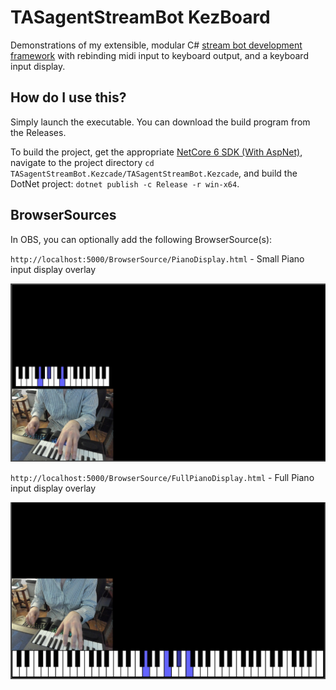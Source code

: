 # TASagentStreamBot KezBoard

Demonstrations of my extensible, modular C# [stream bot development framework](https://github.com/TASagent/TASagentTwitchBotCore) with rebinding midi input to keyboard output, and a keyboard input display.

## How do I use this?

Simply launch the executable. You can download the build program from the Releases.

To build the project, get the appropriate [NetCore 6 SDK (With AspNet)](https://dotnet.microsoft.com/download/dotnet/6.0), navigate to the project directory `cd TASagentStreamBot.Kezcade/TASagentStreamBot.Kezcade`, and build the DotNet project: `dotnet publish -c Release -r win-x64`.

## BrowserSources

In OBS, you can optionally add the following BrowserSource(s):

`http://localhost:5000/BrowserSource/PianoDisplay.html` - Small Piano input display overlay

![Partial Board](Assets/boardOverlayDemo.png)



`http://localhost:5000/BrowserSource/FullPianoDisplay.html` - Full Piano input display overlay

![Full Board](Assets/fullBoardOverlayDemo.png)